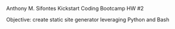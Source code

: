 Anthony M. Sifontes Kickstart Coding Bootcamp HW #2

Objective: create static site generator leveraging Python and Bash
